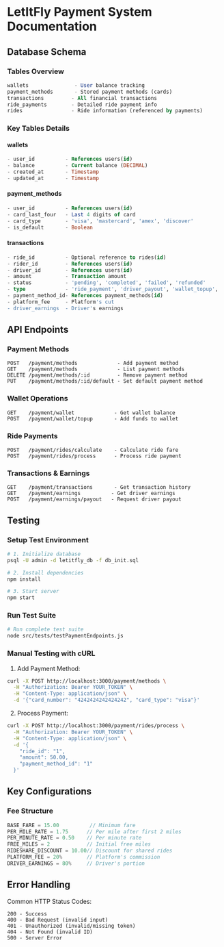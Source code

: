 # LetItFly Payment System Documentation

## Database Schema

### Tables Overview
```sql
wallets               - User balance tracking
payment_methods       - Stored payment methods (cards)
transactions         - All financial transactions
ride_payments        - Detailed ride payment info
rides                - Ride information (referenced by payments)
```

### Key Tables Details

#### wallets
```sql
- user_id          - References users(id)
- balance          - Current balance (DECIMAL)
- created_at       - Timestamp
- updated_at       - Timestamp
```

#### payment_methods
```sql
- user_id          - References users(id)
- card_last_four   - Last 4 digits of card
- card_type        - 'visa', 'mastercard', 'amex', 'discover'
- is_default       - Boolean
```

#### transactions
```sql
- ride_id          - Optional reference to rides(id)
- rider_id         - References users(id)
- driver_id        - References users(id)
- amount           - Transaction amount
- status           - 'pending', 'completed', 'failed', 'refunded'
- type             - 'ride_payment', 'driver_payout', 'wallet_topup', 'refund'
- payment_method_id- References payment_methods(id)
- platform_fee     - Platform's cut
- driver_earnings  - Driver's earnings
```

## API Endpoints

### Payment Methods
```
POST   /payment/methods             - Add payment method
GET    /payment/methods             - List payment methods
DELETE /payment/methods/:id         - Remove payment method
PUT    /payment/methods/:id/default - Set default payment method
```

### Wallet Operations
```
GET    /payment/wallet             - Get wallet balance
POST   /payment/wallet/topup       - Add funds to wallet
```

### Ride Payments
```
POST   /payment/rides/calculate    - Calculate ride fare
POST   /payment/rides/process      - Process ride payment
```

### Transactions & Earnings
```
GET    /payment/transactions       - Get transaction history
GET    /payment/earnings          - Get driver earnings
POST   /payment/earnings/payout   - Request driver payout
```

## Testing

### Setup Test Environment
```bash
# 1. Initialize database
psql -U admin -d letitfly_db -f db_init.sql

# 2. Install dependencies
npm install

# 3. Start server
npm start
```

### Run Test Suite
```bash
# Run complete test suite
node src/tests/testPaymentEndpoints.js
```

### Manual Testing with cURL

1. Add Payment Method:
```bash
curl -X POST http://localhost:3000/payment/methods \
  -H "Authorization: Bearer YOUR_TOKEN" \
  -H "Content-Type: application/json" \
  -d '{"card_number": "4242424242424242", "card_type": "visa"}'
```

2. Process Payment:
```bash
curl -X POST http://localhost:3000/payment/rides/process \
  -H "Authorization: Bearer YOUR_TOKEN" \
  -H "Content-Type: application/json" \
  -d '{
    "ride_id": "1",
    "amount": 50.00,
    "payment_method_id": "1"
  }'
```

## Key Configurations

### Fee Structure
```javascript
BASE_FARE = 15.00          // Minimum fare
PER_MILE_RATE = 1.75      // Per mile after first 2 miles
PER_MINUTE_RATE = 0.50    // Per minute rate
FREE_MILES = 2            // Initial free miles
RIDESHARE_DISCOUNT = 10.00// Discount for shared rides
PLATFORM_FEE = 20%        // Platform's commission
DRIVER_EARNINGS = 80%     // Driver's portion
```

## Error Handling

Common HTTP Status Codes:
```
200 - Success
400 - Bad Request (invalid input)
401 - Unauthorized (invalid/missing token)
404 - Not Found (invalid ID)
500 - Server Error
```



